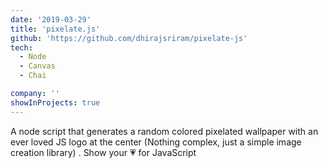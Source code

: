 ```yaml
---
date: '2019-03-29'
title: 'pixelate.js'
github: 'https://github.com/dhirajsriram/pixelate-js'
tech:
  - Node
  - Canvas
  - Chai

company: ''
showInProjects: true
---
```


A node script that generates a random colored pixelated wallpaper with an ever loved JS logo at the center (Nothing complex, just a simple image creation library) . Show your 💗 for JavaScript
